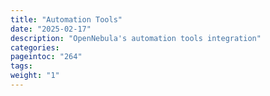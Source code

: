```yaml
---
title: "Automation Tools"
date: "2025-02-17"
description: "OpenNebula's automation tools integration"
categories:
pageintoc: "264"
tags:
weight: "1"
---
```


<!--# Automation Tools Integration -->
